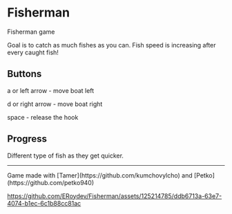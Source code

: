 # Fisherman
Fisherman game

Goal is to catch as much fishes as you can. Fish speed is increasing after every caught fish!

## Buttons
a or left arrow - move boat left

d or right arrow - move boat right

space - release the hook 

## Progress

Different type of fish as they get quicker.

<hr>
Game made with [Tamer](https://github.com/kumchovylcho) and [Petko](https://github.com/petko940)


https://github.com/ERoydev/Fisherman/assets/125214785/ddb6713a-63e7-4074-b1ec-6c1b88cc81ac

